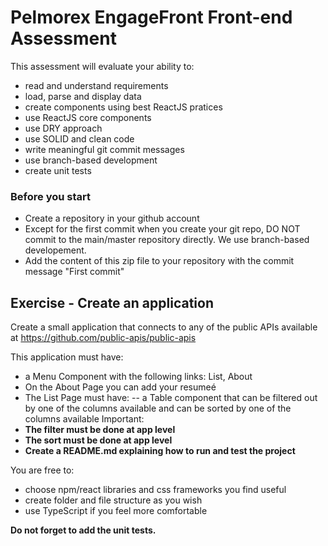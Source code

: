 # Pelmorex EngageFront Front-end Assessment

This assessment will evaluate your ability to:
 - read and understand requirements
 - load, parse and display data
 - create components using best ReactJS pratices
 - use ReactJS core components
 - use DRY approach
 - use SOLID and clean code
 - write meaningful git commit messages
 - use branch-based development
 - create unit tests

### Before you start
* Create a repository in your github account 
* Except for the first commit when you create your git repo, DO NOT commit to the main/master repository directly. We use branch-based developement.
* Add the content of this zip file to your repository with the commit message "First commit"

## Exercise - Create an application

Create a small application that connects to any of the public APIs available at https://github.com/public-apis/public-apis

This application must have:
- a Menu Component with the following links: List, About
- On the About Page you can add your resumeé
- The List Page must have:
-- a Table component that can be filtered out by one of the columns available and can be sorted by one of the columns available
 Important:
- **The filter must be done at app level**
- **The sort must be done at app level**
- **Create a README.md explaining how to run and test the project**

You are free to:
- choose npm/react libraries and css frameworks you find useful
- create folder and file structure as you wish
- use TypeScript if you feel more comfortable



**Do not forget to add the unit tests.**
